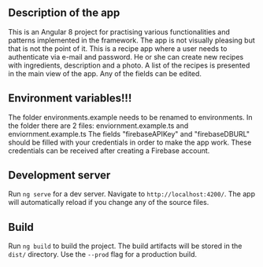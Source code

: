
## Description of the app
This is an Angular 8 project for practising various functionalities and patterns implemented in the framework. The app is not visually pleasing but that is not the point of it. This is a recipe app where a user needs to authenticate via e-mail and password. He or she can create new recipes with ingredients, description and a photo. A list of the recipes is presented in the main view of the app. Any of the fields can be edited. 

## Environment variables!!!
The folder environments.example needs to be renamed to environments.
In the folder there are 2 files: enviornment.example.ts and enviornment.example.ts
The fields "firebaseAPIKey" and "firebaseDBURL" should be filled with your credentials in order to make the app work. These credentials can be received after creating a Firebase account.

## Development server

Run `ng serve` for a dev server. Navigate to `http://localhost:4200/`. The app will automatically reload if you change any of the source files.

## Build

Run `ng build` to build the project. The build artifacts will be stored in the `dist/` directory. Use the `--prod` flag for a production build.
